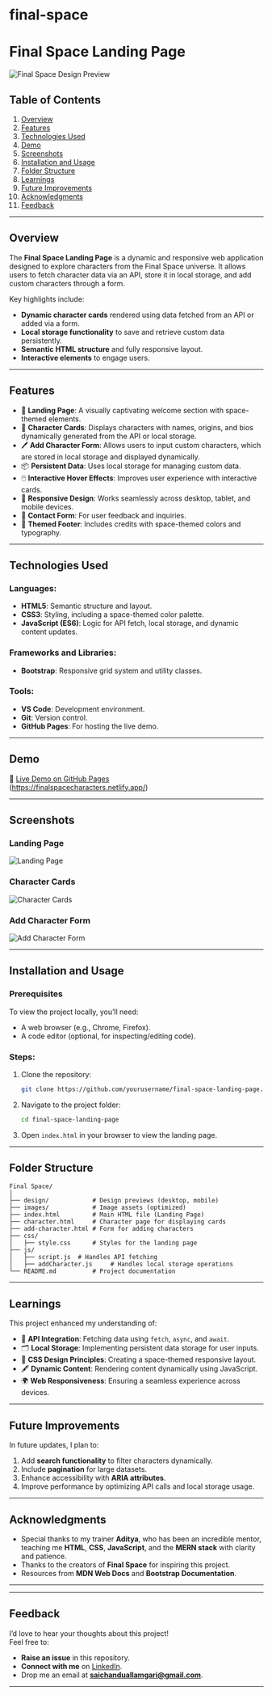 

# final-space


# **Final Space Landing Page**

![Final Space Design Preview](./design/desktop-view.png)

## **Table of Contents**
1. [Overview](#overview)
2. [Features](#features)
3. [Technologies Used](#technologies-used)
4. [Demo](#demo)
5. [Screenshots](#screenshots)
6. [Installation and Usage](#installation-and-usage)
7. [Folder Structure](#folder-structure)
8. [Learnings](#learnings)
9. [Future Improvements](#future-improvements)
10. [Acknowledgments](#acknowledgments)
11. [Feedback](#feedback)

---

## **Overview**

The **Final Space Landing Page** is a dynamic and responsive web application designed to explore characters from the Final Space universe. It allows users to fetch character data via an API, store it in local storage, and add custom characters through a form.

Key highlights include:
- **Dynamic character cards** rendered using data fetched from an API or added via a form.
- **Local storage functionality** to save and retrieve custom data persistently.
- **Semantic HTML structure** and fully responsive layout.
- **Interactive elements** to engage users.

---

## **Features**

- 🌌 **Landing Page**: A visually captivating welcome section with space-themed elements.
- 📜 **Character Cards**: Displays characters with names, origins, and bios dynamically generated from the API or local storage.
- 🖊️ **Add Character Form**: Allows users to input custom characters, which are stored in local storage and displayed dynamically.
- 📦 **Persistent Data**: Uses local storage for managing custom data.
- 🖱️ **Interactive Hover Effects**: Improves user experience with interactive cards.
- 📱 **Responsive Design**: Works seamlessly across desktop, tablet, and mobile devices.
- 📨 **Contact Form**: For user feedback and inquiries.
- 🌠 **Themed Footer**: Includes credits with space-themed colors and typography.

---

## **Technologies Used**

### Languages:
- **HTML5**: Semantic structure and layout.
- **CSS3**: Styling, including a space-themed color palette.
- **JavaScript (ES6)**: Logic for API fetch, local storage, and dynamic content updates.

### Frameworks and Libraries:
- **Bootstrap**: Responsive grid system and utility classes.

### Tools:
- **VS Code**: Development environment.
- **Git**: Version control.
- **GitHub Pages**: For hosting the live demo.

---

## **Demo**

🔗 [Live Demo on GitHub Pages](#)  
(https://finalspacecharacters.netlify.app/)

---

## **Screenshots**

### Landing Page
![Landing Page](./design/landing-view.png)

### Character Cards
![Character Cards](./design/cards-view.png)

### Add Character Form
![Add Character Form](./design/form-view.png)

---

## **Installation and Usage**

### Prerequisites
To view the project locally, you’ll need:
- A web browser (e.g., Chrome, Firefox).
- A code editor (optional, for inspecting/editing code).

### Steps:
1. Clone the repository:
   ```bash
   git clone https://github.com/yourusername/final-space-landing-page.git
   ```
2. Navigate to the project folder:
   ```bash
   cd final-space-landing-page
   ```
3. Open `index.html` in your browser to view the landing page.

---

## **Folder Structure**

```
Final Space/
│
├── design/            # Design previews (desktop, mobile)
├── images/            # Image assets (optimized)
├── index.html         # Main HTML file (Landing Page)
├── character.html     # Character page for displaying cards
├── add-character.html # Form for adding characters
├── css/
│   ├── style.css      # Styles for the landing page     
├── js/
│   ├── script.js  # Handles API fetching
│   ├── addCharacter.js     # Handles local storage operations
└── README.md          # Project documentation
```

---

## **Learnings**

This project enhanced my understanding of:
- 📡 **API Integration**: Fetching data using `fetch`, `async`, and `await`.
- 🗂️ **Local Storage**: Implementing persistent data storage for user inputs.
- 🎨 **CSS Design Principles**: Creating a space-themed responsive layout.
- 🖋️ **Dynamic Content**: Rendering content dynamically using JavaScript.
- 🌍 **Web Responsiveness**: Ensuring a seamless experience across devices.

---

## **Future Improvements**

In future updates, I plan to:
1. Add **search functionality** to filter characters dynamically.
2. Include **pagination** for large datasets.
3. Enhance accessibility with **ARIA attributes**.
4. Improve performance by optimizing API calls and local storage usage.

---



## **Acknowledgments**

- Special thanks to my trainer **Aditya**, who has been an incredible mentor, teaching me **HTML**, **CSS**, **JavaScript**, and the **MERN stack** with clarity and patience.  
- Thanks to the creators of **Final Space** for inspiring this project.  
- Resources from **MDN Web Docs** and **Bootstrap Documentation**.  

---  



---

## **Feedback**

I’d love to hear your thoughts about this project!  
Feel free to:
- **Raise an issue** in this repository.
- **Connect with me** on [LinkedIn](https://www.linkedin.com/in/sai-chandu-a-454a9a126/).
- Drop me an email at **saichanduallamgari@gmail.com**.

---


